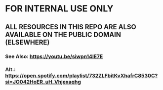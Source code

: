 # FOR INTERNAL USE ONLY
## ALL RESOURCES IN THIS REPO ARE ALSO AVAILABLE ON THE PUBLIC DOMAIN (ELSEWHERE)
### See Also: https://youtu.be/siwpn14IE7E
### Alt.: https://open.spotify.com/playlist/732ZLFbitKvXhafrC8530C?si=JO042HoER_uH_Vhjexaqhg
